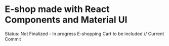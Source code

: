# E-shop made with React Components and Material UI

Status: Not Finalized - In progress
E-shopping Cart to be included // Current Commit
